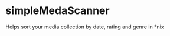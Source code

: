 simpleMedaScanner
=================

Helps sort your media collection by date, rating and genre in *nix
